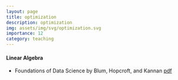 ```yaml
---
layout: page
title: optimization
description: optimization
img: assets/img/svg/optimization.svg
importance: 12
category: teaching
---
```


#### Linear Algebra

* Foundations of Data Science by Blum, Hopcroft, and Kannan [pdf](https://home.ttic.edu/~avrim/book.pdf)



